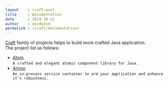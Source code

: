 ```yaml
---
layout    : craft-post
title     : Documentation
date      : 2014-10-22
author    : mindwind
permalink : /craft/documentation/
---
```



[Craft](#) family of projects helps to build more crafted Java application.  
The project list as follows:

  - [Atom](/craft/atom/)  
    `A crafted and elegant atomic component library for Java.`
  - [Armor](/craft/armor/)  
    `An in-process service container to arm your application and enhance it’s robustness.`
